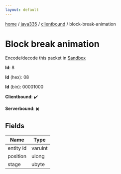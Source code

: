 ```yaml
---
layout: default
---
```


[home](/)  /  [java335](/protocol/java335)  /  [clientbound](/protocol/java335/clientbound)  /  block-break-animation

# Block break animation

Encode/decode this packet in [Sandbox](../../../sandbox/java335#Clientbound.BlockBreakAnimation)

**Id**: 8

**Id** (hex): 08

**Id** (bin): 00001000

**Clientbound**: ✔️

**Serverbound**: ✖️

## Fields

Name | Type
---|---
entity id | varuint
position | ulong
stage | ubyte
